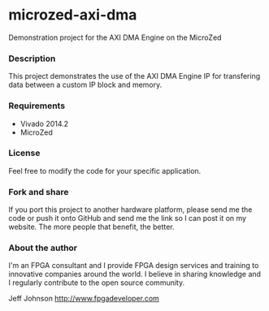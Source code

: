 microzed-axi-dma
================

Demonstration project for the AXI DMA Engine on the MicroZed

### Description

This project demonstrates the use of the AXI DMA Engine IP for transfering
data between a custom IP block and memory.

### Requirements

* Vivado 2014.2
* MicroZed

### License

Feel free to modify the code for your specific application.

### Fork and share

If you port this project to another hardware platform, please send me the
code or push it onto GitHub and send me the link so I can post it on my
website. The more people that benefit, the better.

### About the author

I'm an FPGA consultant and I provide FPGA design services and training to
innovative companies around the world. I believe in sharing knowledge and
I regularly contribute to the open source community.

Jeff Johnson
http://www.fpgadeveloper.com